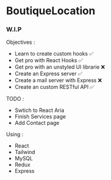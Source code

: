 # BoutiqueLocation

### W.I.P ###

Objectives : 
 * Learn to create custom hooks ✅
 * Get pro with React Hooks ✅
 * Get pro with an unstyled UI librarie ❌
 * Create an Express server ✅
 * Create a mail server with Express ❌
 * Create an custom RESTful API ✅


TODO : 
 * Swtich to React Aria 
 * Finish Services page
 * Add Contact page

Using :
  * React
  * Tailwind
  * MySQL
  * Redux
  * Express
